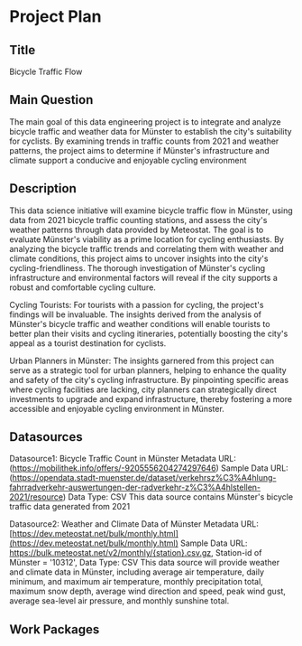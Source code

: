 # Project Plan

## Title
Bicycle Traffic Flow

## Main Question

The main goal of this data engineering project is to integrate and analyze bicycle traffic and weather data for Münster to establish the city's suitability for cyclists. By examining trends in traffic counts from 2021 and weather patterns, the project aims to determine if Münster's infrastructure and climate support a conducive and enjoyable cycling environment

## Description

This data science initiative will examine bicycle traffic flow in Münster, using data from 2021 bicycle traffic counting stations, and assess the city's weather patterns through data provided by Meteostat. The goal is to evaluate Münster's viability as a prime location for cycling enthusiasts. By analyzing the bicycle traffic trends and correlating them with weather and climate conditions, this project aims to uncover insights into the city's cycling-friendliness. The thorough investigation of Münster's cycling infrastructure and environmental factors will reveal if the city supports a robust and comfortable cycling culture.

Cycling Tourists: For tourists with a passion for cycling, the project's findings will be invaluable. The insights derived from the analysis of Münster's bicycle traffic and weather conditions will enable tourists to better plan their visits and cycling itineraries, potentially boosting the city's appeal as a tourist destination for cyclists.

Urban Planners in Münster: The insights garnered from this project can serve as a strategic tool for urban planners, helping to enhance the quality and safety of the city's cycling infrastructure. By pinpointing specific areas where cycling facilities are lacking, city planners can strategically direct investments to upgrade and expand infrastructure, thereby fostering a more accessible and enjoyable cycling environment in Münster.

## Datasources

Datasource1: Bicycle Traffic Count in Münster
Metadata URL: (https://mobilithek.info/offers/-9205556204274297646)
Sample Data URL:(https://opendata.stadt-muenster.de/dataset/verkehrsz%C3%A4hlung-fahrradverkehr-auswertungen-der-radverkehr-z%C3%A4hlstellen-2021/resource)
Data Type: CSV
This data source contains Münster's bicycle traffic data generated from 2021

Datasource2: Weather and Climate Data of Münster
Metadata URL: [https://dev.meteostat.net/bulk/monthly.html](https://dev.meteostat.net/bulk/monthly.html)
Sample Data URL: https://bulk.meteostat.net/v2/monthly/{station}.csv.gz, Station-id of Münster = '10312',
Data Type: CSV
This data source will provide weather and climate data in Münster, including average air temperature, daily minimum, and maximum air temperature, monthly precipitation total, maximum snow depth, average wind direction and speed, peak wind gust, average sea-level air pressure, and monthly sunshine total.

## Work Packages




[i1]: https://github.com/jvalue/made-template/issues/1

